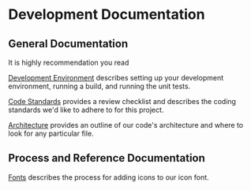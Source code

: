 # Development Documentation

## General Documentation

It is highly recommendation you read 

[Development Environment](/documentation/development-infrastructure.md)
describes setting up your development environment, running a build, and running
the unit tests.

[Code Standards](/documentation/code-standards.md) provides a review checklist
and describes the coding standards we'd like to adhere to for this project.

[Architecture](/documentation/architecture.md) provides an outline of our code's
architecture and where to look for any particular file.  

## Process and Reference Documentation

[Fonts](/documentation/fonts.md) describes the process for adding icons to our
icon font.
